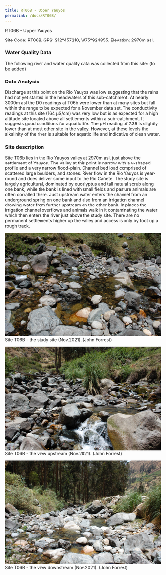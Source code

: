 ```yaml
---
title: RT06B - Upper Yauyos
permalink: /docs/RT06B/
---
```

RT06B - Upper Yauyos

Site Code: RT06B.  GPS: S12°457210, W75°924855. Elevation:
2970m asl.

### Water Quality Data

The following river and water quality data was collected from this site: (to be added)

### Data Analysis

Discharge at this point on the Rio Yauyos was low suggesting that the rains had not yet started in the headwaters of this sub-catchment. 
At nearly 3000m asl the DO readings at T06b were lower than at many sites but fall within the range to be expected for a November data set. 
The conductivity readings at this site (164 µS/cm) was very low but is as expected for a high altitude site located above all settlements within a sub-catchment. It suggests good conditions for aquatic life.
The pH reading of 7.39 is slightly lower than at most other site in the valley. However, at these levels the alkalinity of the river is suitable for aquatic life and indicative of clean water. 

### Site description

Site T06b lies in the Rio Yauyos valley at 2970m asl, just above the settlement of Yauyos. The valley at this point is narrow with a v-shaped profile and a very narrow flood-plain. Channel bed load comprised of scattered large boulders, and stones. River flow in the Rio Yauyos is year-round and does deliver some input to the Rio Cañete. 
The study site is largely agricultural, dominated by eucalyptus and tall natural scrub along one bank, while the bank is lined with small fields and pasture animals are often corralled there.
Just upstream water enters the channel from an underground spring on one bank and also from an irrigation channel drawing water from further upstream on the other bank. In places the irrigation channel overflows and animals walk in it contaminating the water which then enters the river just above the study site. 
There are no permanent settlements higher up the valley and access is only by foot up a rough track.



![Site T06B - the study site. (John Forrest)](/assets/SiteDescriptions/T6/T6BSSite.JPG)
Site T06B - the study site (Nov.2021). (John Forrest)

![Site T06B - the study site. (John Forrest)](/assets/SiteDescriptions/T6/T6BViewupstream.JPG)
Site T06B - the view upstream (Nov.2021). (John Forrest)

![Site T06B - the study site. (John Forrest)](/assets/SiteDescriptions/T6/T6BViewdownstream.JPG)
Site T06B - the view downstream (Nov.2021). (John Forrest)
